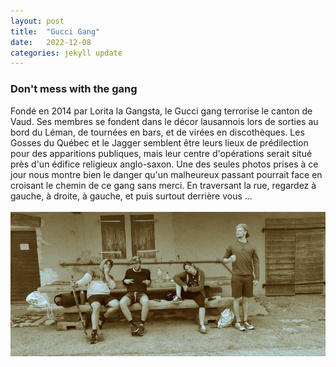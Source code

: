 ```yaml
---
layout: post
title:  "Gucci Gang"
date:   2022-12-08 
categories: jekyll update
---
```

### Don't mess with the gang

Fondé en 2014 par Lorita la Gangsta, le Gucci gang terrorise le canton de Vaud. Ses membres se fondent dans le décor lausannois lors de sorties au bord du Léman, de tournées en bars, et de virées en discothèques. Les Gosses du Québec et le Jagger semblent être leurs lieux de prédilection pour des apparitions publiques, mais leur centre d'opérations serait situé près d'un édifice religieux anglo-saxon. Une des seules photos prises à ce jour nous montre bien le danger qu'un malheureux passant pourrait face en croisant le chemin de ce gang sans merci. En traversant la rue, regardez à gauche, à droite, à gauche, et puis surtout derrière vous ...
<br>
<br>
<img src="/images/4.jpg" alt="">
